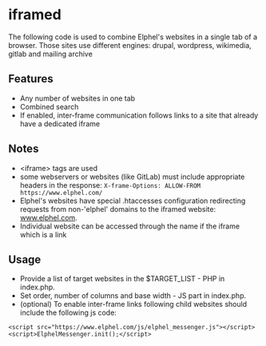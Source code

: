 # iframed

The following code is used to combine Elphel's websites in a single tab of a browser. Those sites use different engines: drupal, wordpress, wikimedia, gitlab and mailing archive

## Features
* Any number of websites in one tab
* Combined search
* If enabled, inter-frame communication follows links to a site that already have a dedicated iframe

## Notes
* \<iframe\> tags are used
* some webservers or websites (like GitLab) must include appropriate headers in the response:
`X-frame-Options: ALLOW-FROM https://www.elphel.com/`
* Elphel's websites have special .htaccesses configuration redirecting requests from non-'elphel' domains to the iframed website: www.elphel.com.
* Individual website can be accessed through the name if the iframe which is a link


## Usage

* Provide a list of target websites in the $TARGET_LIST - PHP in index.php.
* Set order, number of columns and base width - JS part in index.php.
* (optional) To enable inter-frame links following child websites should include the following js code:
```
<script src="https://www.elphel.com/js/elphel_messenger.js"></script>
<script>ElphelMessenger.init();</script>
```